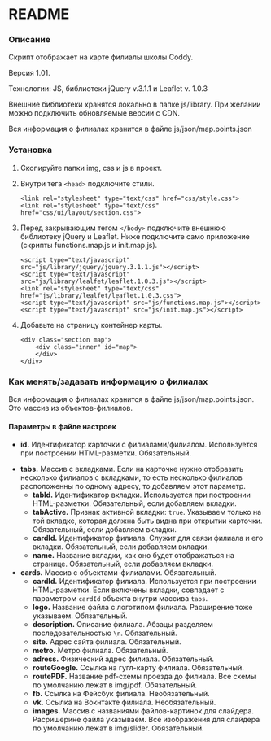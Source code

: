 # README #

### Описание ###

Скрипт отображает на карте филиалы школы Coddy.

Версия 1.01.

Технологии: JS, библиотеки jQuery v.3.1.1 и Leaflet v. 1.0.3

Внешние библиотеки хранятся локально в папке js/library. При желании можно подключить обновляемые версии с CDN.

Вся информация о филиалах хранится в файле js/json/map.points.json

### Установка ###

1. Скопируйте папки img, css и js в проект.

2. Внутри тега `<head>` подключите стили.

	```
    <link rel="stylesheet" type="text/css" href="css/style.css">
    <link rel="stylesheet" type="text/css" href="css/ui/layout/section.css">
	```


3. Перед закрывающим тегом `</body>` подключите внешнюю библиотеку jQuery и Leaflet. Ниже подключите само приложение (скрипты functions.map.js и init.map.js).

	```
	<script type="text/javascript" src="js/library/jquery/jquery.3.1.1.js"></script>
	<script type="text/javascript" src="js/library/lealfet/leaflet.1.0.3.js"></script>
	<link rel="stylesheet" type="text/css" href="js/library/lealfet/leaflet.1.0.3.css">
	<script type="text/javascript" src="js/functions.map.js"></script>
	<script type="text/javascript" src="js/init.map.js"></script>
	```

4. Добавьте на страницу контейнер карты.

	```
	<div class="section map">
		<div class="inner" id="map">
		</div>
	</div>
	```

### Как менять/задавать информацию о филиалах ###

Вся информация о филиалах хранится в файле js/json/map.points.json. Это массив из объектов-филиалов.

#### Параметры в файле настроек ####

* __id.__ Идентификатор карточки с филиалами/филиалом. Используется при построении HTML-разметки. Обязательный.
+ __tabs.__ Массив с вкладками. Если на карточке нужно отобразить несколько филиалов с вкладками, то есть несколько филиалов расположенны по одному адресу, то добавляем этот параметр.
	* __tabId.__ Идентификатор вкладки. Используется при построении HTML-разметки. Обязательный, если добавляем вкладки.
	* __tabActive.__ Признак активной вкладки: `true`. Указываем только на той вкладке, которая должна быть видна при открытии карточки. Обязательный, если добавляем вкладки.
	* __cardId.__ Идентификатор филиала. Служит для связи филиала и его вкладки. Обязательный, если добавляем вкладки.
	* __name.__ Название вкладки, как оно будет отображаться на странице. Обязательный, если добавляем вкладки.
+ __cards.__ Массив с объектами-филиалами. Обязательный.
	* __cardId.__ Идентификатор филиала. Используется при построении HTML-разметки. Если включены вкладки, совпадает с параметром `cardId` объекта внутри массива `tabs`.
	* __logo.__ Название файла с логотипом филиала. Расширение тоже указываем. Обязательный.
	* __description.__ Описание филиала. Абзацы разделяем последовательностью `\n`. Обязательный.
	* __site.__ Адрес сайта филиала. Обязательный.
	* __metro.__ Метро филиала. Обязательный.
	* __adress.__ Физический адрес филиала. Обязательный.
	* __routeGoogle.__ Ссылка на гугл-карту филиала. Обязательный.
	* __routePDF.__ Название pdf-схемы проезда до филиала. Все схемы по умолчанию лежат в img/pdf. Обязательный.
	* __fb.__ Ссылка на Фейсбук филиала. Необязательный.
	* __vk.__ Ссылка на Вокнтакте филиала. Необязательный.
	* __images.__ Массив с названиями файлов-картинок для слайдера. Расришерине файла указываем. Все изображения для слайдера по умолчанию лежат в img/slider. Обязательный.